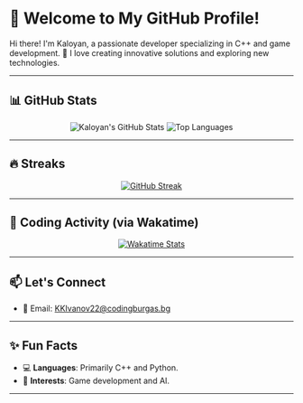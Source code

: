 # 🌟 Welcome to My GitHub Profile!

Hi there! I'm Kaloyan, a passionate developer specializing in C++ and game development. 🚀 I love creating innovative solutions and exploring new technologies.

---

## 📊 GitHub Stats

<div align="center">

![Kaloyan's GitHub Stats](https://github-readme-stats.vercel.app/api?username=KKIvanov22&show_icons=true&theme=radical)
![Top Languages](https://github-readme-stats.vercel.app/api/top-langs/?username=KKIvanov22&layout=compact&theme=radical)
  
</div>

---

<!--## 🏆 Trophies

<div align="center">

[![Trophy Profile](https://github-profile-trophy.vercel.app/?username=KKIvanov22&theme=radical&no-frame=true&margin-w=15)](https://github.com/ryo-ma/github-profile-trophy)

</div>

----->

## 🔥 Streaks

<div align="center">

[![GitHub Streak](https://streak-stats.demolab.com?user=KKIvanov22&theme=radical&hide_border=true)](https://git.io/streak-stats)

</div>

---

## 📅 Coding Activity (via Wakatime)

<div align="center">

[![Wakatime Stats](https://github-readme-stats.vercel.app/api/wakatime?username=KKIvanov22&theme=radical)](https://wakatime.com/@KKIvanov22)

</div>

---

## 📫 Let's Connect

- 📧 Email: [KKIvanov22@codingburgas.bg](mailto:KKIvanov22@codingburgas.bg)

---

<!--## 🚀 Current Projects

- 🔭 Working on **[CryptoFi](https://github.com/codingburgas/CryptoFi)** — a financial analytics tool! 
- 🎮 Exploring **3D raylib** for game development.
- 🌐 Building a **distance school app** with C++ and raylib.

----->

## ✨ Fun Facts

- 💻 **Languages**: Primarily C++ and Python.
- 🎨 **Interests**: Game development and AI.

---
